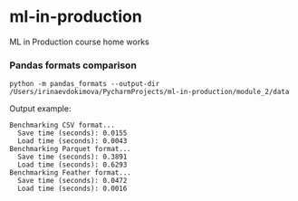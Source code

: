 # ml-in-production
ML in Production course home works

### Pandas formats comparison

```
python -m pandas_formats --output-dir /Users/irinaevdokimova/PycharmProjects/ml-in-production/module_2/data
```
Output example:

```
Benchmarking CSV format...
  Save time (seconds): 0.0155
  Load time (seconds): 0.0043
Benchmarking Parquet format...
  Save time (seconds): 0.3891
  Load time (seconds): 0.6293
Benchmarking Feather format...
  Save time (seconds): 0.0472
  Load time (seconds): 0.0016
